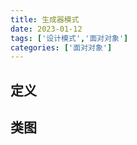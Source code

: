 ```yaml
---
title: 生成器模式
date: 2023-01-12
tags: ['设计模式','面对对象']
categories: ['面对对象']
---
```


## 定义
## 类图

```mermaid

```